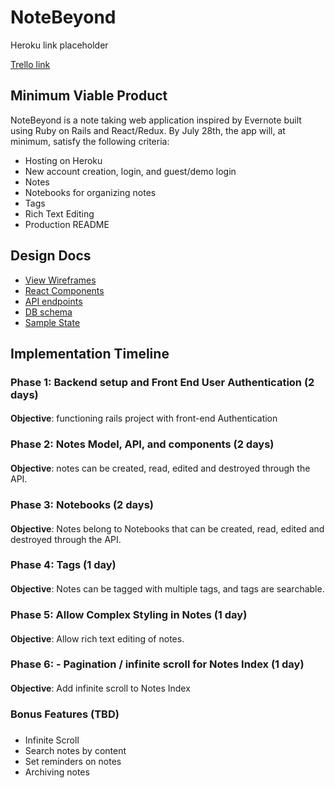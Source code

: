 # NoteBeyond

Heroku link placeholder 

[Trello link](https://trello.com/b/2eL0Qp03/notebeyond)

## Minimum Viable Product 

NoteBeyond is a note taking web application inspired by Evernote built using Ruby on Rails and React/Redux. By July 28th, the app will, at minimum, satisfy the following criteria: 

* Hosting on Heroku 
* New account creation, login, and guest/demo login 
* Notes 
* Notebooks for organizing notes 
* Tags
* Rich Text Editing 
* Production README

## Design Docs 

* [View Wireframes](./wireframes)
* [React Components](component-hierarchy.md)
* [API endpoints](api-endpoints.md)
* [DB schema](schema.md)
* [Sample State](sample-state.md)

## Implementation Timeline

### Phase 1: Backend setup and Front End User Authentication (2 days)

#### 
**Objective**: functioning rails project with front-end Authentication

### Phase 2: Notes Model, API, and components (2 days)

#### 
**Objective**: notes can be created, read, edited and destroyed through the API.

### Phase 3: Notebooks (2 days)

#### 
**Objective**: Notes belong to Notebooks that can be created, read, edited and destroyed through the API.

### Phase 4: Tags (1 day)

#### 
**Objective**: Notes can be tagged with multiple tags, and tags are searchable.

### Phase 5: Allow Complex Styling in Notes (1 day)

#### 
**Objective**: Allow rich text editing of notes.

### Phase 6: - Pagination / infinite scroll for Notes Index (1 day)

#### 
**Objective**: Add infinite scroll to Notes Index

### Bonus Features (TBD)

##### 
* Infinite Scroll 
* Search notes by content
* Set reminders on notes 
* Archiving notes 








